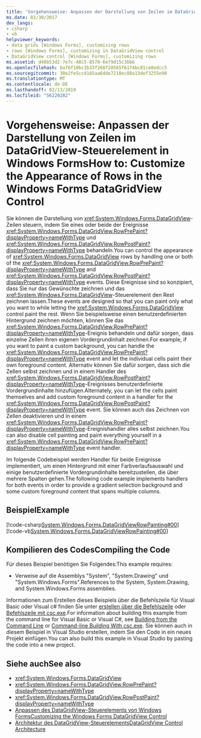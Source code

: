 ```yaml
---
title: 'Vorgehensweise: Anpassen der Darstellung von Zeilen im DataGridView-Steuerelement in Windows Forms'
ms.date: 03/30/2017
dev_langs:
- csharp
- vb
helpviewer_keywords:
- data grids [Windows Forms], customizing rows
- rows [Windows Forms], customizing in DataGridView control
- DataGridView control [Windows Forms], customizing rows
ms.assetid: d40b53d2-7e7c-48c5-8570-6e79d15c3bbb
ms.openlocfilehash: ba76f10bc3b33f268f28565f6174bc81ce8edcc5
ms.sourcegitcommit: 30e2fe5cc4165aa6dde7218ec80a13def3255e98
ms.translationtype: MT
ms.contentlocale: de-DE
ms.lasthandoff: 02/13/2019
ms.locfileid: "56220282"
---
```

# <a name="how-to-customize-the-appearance-of-rows-in-the-windows-forms-datagridview-control"></a><span data-ttu-id="c65f1-102">Vorgehensweise: Anpassen der Darstellung von Zeilen im DataGridView-Steuerelement in Windows Forms</span><span class="sxs-lookup"><span data-stu-id="c65f1-102">How to: Customize the Appearance of Rows in the Windows Forms DataGridView Control</span></span>
<span data-ttu-id="c65f1-103">Sie können die Darstellung von <xref:System.Windows.Forms.DataGridView>-Zeilen steuern, indem Sie eines oder beide der Ereignisse <xref:System.Windows.Forms.DataGridView.RowPrePaint?displayProperty=nameWithType> und <xref:System.Windows.Forms.DataGridView.RowPostPaint?displayProperty=nameWithType> behandeln.</span><span class="sxs-lookup"><span data-stu-id="c65f1-103">You can control the appearance of <xref:System.Windows.Forms.DataGridView> rows by handling one or both of the <xref:System.Windows.Forms.DataGridView.RowPrePaint?displayProperty=nameWithType> and <xref:System.Windows.Forms.DataGridView.RowPostPaint?displayProperty=nameWithType> events.</span></span> <span data-ttu-id="c65f1-104">Diese Ereignisse sind so konzipiert, dass Sie nur das Gewünschte zeichnen und das <xref:System.Windows.Forms.DataGridView>-Steuerelement den Rest zeichnen lassen.</span><span class="sxs-lookup"><span data-stu-id="c65f1-104">These events are designed so that you can paint only what you want to while letting the <xref:System.Windows.Forms.DataGridView> control paint the rest.</span></span> <span data-ttu-id="c65f1-105">Wenn Sie beispielsweise einen benutzerdefinierten Hintergrund zeichnen möchten, können Sie das <xref:System.Windows.Forms.DataGridView.RowPrePaint?displayProperty=nameWithType>-Ereignis behandeln und dafür sorgen, dass einzelne Zellen ihren eigenen Vordergrundinhalt zeichnen.</span><span class="sxs-lookup"><span data-stu-id="c65f1-105">For example, if you want to paint a custom background, you can handle the <xref:System.Windows.Forms.DataGridView.RowPrePaint?displayProperty=nameWithType> event and let the individual cells paint their own foreground content.</span></span> <span data-ttu-id="c65f1-106">Alternativ können Sie dafür sorgen, dass sich die Zellen selbst zeichnen und in einem Handler des <xref:System.Windows.Forms.DataGridView.RowPostPaint?displayProperty=nameWithType>-Ereignisses benutzerdefinierte Vordergrundinhalte hinzufügen.</span><span class="sxs-lookup"><span data-stu-id="c65f1-106">Alternately, you can let the cells paint themselves and add custom foreground content in a handler for the <xref:System.Windows.Forms.DataGridView.RowPostPaint?displayProperty=nameWithType> event.</span></span> <span data-ttu-id="c65f1-107">Sie können auch das Zeichnen von Zellen deaktivieren und in einem <xref:System.Windows.Forms.DataGridView.RowPrePaint?displayProperty=nameWithType>-Ereignishandler alles selbst zeichnen.</span><span class="sxs-lookup"><span data-stu-id="c65f1-107">You can also disable cell painting and paint everything yourself in a <xref:System.Windows.Forms.DataGridView.RowPrePaint?displayProperty=nameWithType> event handler.</span></span>  
  
 <span data-ttu-id="c65f1-108">Im folgende Codebeispiel werden Handler für beide Ereignisse implementiert, um einen Hintergrund mit einer Farbverlaufsauswahl und einige benutzerdefinierte Vordergrundinhalte bereitzustellen, die über mehrere Spalten gehen.</span><span class="sxs-lookup"><span data-stu-id="c65f1-108">The following code example implements handlers for both events in order to provide a gradient selection background and some custom foreground content that spans multiple columns.</span></span>  
  
## <a name="example"></a><span data-ttu-id="c65f1-109">Beispiel</span><span class="sxs-lookup"><span data-stu-id="c65f1-109">Example</span></span>  
 [!code-csharp[System.Windows.Forms.DataGridViewRowPainting#00](../../../../samples/snippets/csharp/VS_Snippets_Winforms/System.Windows.Forms.DataGridViewRowPainting/CS/datagridviewrowpainting.cs#00)]
 [!code-vb[System.Windows.Forms.DataGridViewRowPainting#00](../../../../samples/snippets/visualbasic/VS_Snippets_Winforms/System.Windows.Forms.DataGridViewRowPainting/VB/datagridviewrowpainting.vb#00)]  
  
## <a name="compiling-the-code"></a><span data-ttu-id="c65f1-110">Kompilieren des Codes</span><span class="sxs-lookup"><span data-stu-id="c65f1-110">Compiling the Code</span></span>  
 <span data-ttu-id="c65f1-111">Für dieses Beispiel benötigen Sie Folgendes:</span><span class="sxs-lookup"><span data-stu-id="c65f1-111">This example requires:</span></span>  
  
-   <span data-ttu-id="c65f1-112">Verweise auf die Assemblys "System", "System.Drawing" und "System.Windows.Forms".</span><span class="sxs-lookup"><span data-stu-id="c65f1-112">References to the System, System.Drawing, and System.Windows.Forms assemblies.</span></span>  
  
 <span data-ttu-id="c65f1-113">Informationen zum Erstellen dieses Beispiels über die Befehlszeile für Visual Basic oder Visual c# finden Sie unter [erstellen über die Befehlszeile](../../../visual-basic/reference/command-line-compiler/building-from-the-command-line.md) oder [Befehlszeile mit csc.exe](../../../csharp/language-reference/compiler-options/command-line-building-with-csc-exe.md).</span><span class="sxs-lookup"><span data-stu-id="c65f1-113">For information about building this example from the command line for Visual Basic or Visual C#, see [Building from the Command Line](../../../visual-basic/reference/command-line-compiler/building-from-the-command-line.md) or [Command-line Building With csc.exe](../../../csharp/language-reference/compiler-options/command-line-building-with-csc-exe.md).</span></span> <span data-ttu-id="c65f1-114">Sie können auch in diesem Beispiel in Visual Studio erstellen, indem Sie den Code in ein neues Projekt einfügen.</span><span class="sxs-lookup"><span data-stu-id="c65f1-114">You can also build this example in Visual Studio by pasting the code into a new project.</span></span>  

## <a name="see-also"></a><span data-ttu-id="c65f1-115">Siehe auch</span><span class="sxs-lookup"><span data-stu-id="c65f1-115">See also</span></span>
- <xref:System.Windows.Forms.DataGridView>
- <xref:System.Windows.Forms.DataGridView.RowPrePaint?displayProperty=nameWithType>
- <xref:System.Windows.Forms.DataGridView.RowPostPaint?displayProperty=nameWithType>
- [<span data-ttu-id="c65f1-116">Anpassen des DataGridView-Steuerelements von Windows Forms</span><span class="sxs-lookup"><span data-stu-id="c65f1-116">Customizing the Windows Forms DataGridView Control</span></span>](../../../../docs/framework/winforms/controls/customizing-the-windows-forms-datagridview-control.md)
- [<span data-ttu-id="c65f1-117">Architektur des DataGridView-Steuerelements</span><span class="sxs-lookup"><span data-stu-id="c65f1-117">DataGridView Control Architecture</span></span>](../../../../docs/framework/winforms/controls/datagridview-control-architecture-windows-forms.md)
